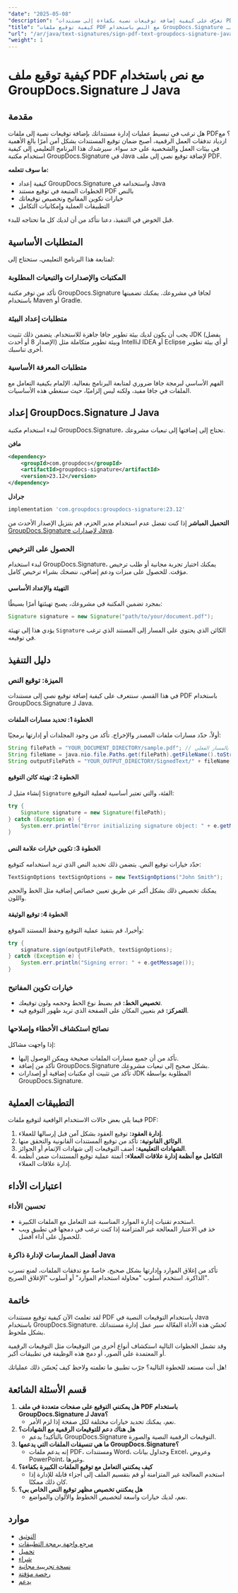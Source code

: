```yaml
---
"date": "2025-05-08"
"description": "تعرّف على كيفية إضافة توقيعات نصية بكفاءة إلى مستندات PDF باستخدام GroupDocs.Signature لجافا. بسّط سير عمل المستندات بأمان وفعالية."
"title": "كيفية توقيع ملفات PDF مع النص باستخدام GroupDocs.Signature لـ Java - دليل شامل"
"url": "/ar/java/text-signatures/sign-pdf-text-groupdocs-signature-java/"
"weight": 1
---
```


# كيفية توقيع ملف PDF مع نص باستخدام GroupDocs.Signature لـ Java

## مقدمة

هل ترغب في تبسيط عمليات إدارة مستنداتك بإضافة توقيعات نصية إلى ملفات PDF؟ مع ازدياد تدفقات العمل الرقمية، أصبح ضمان توقيع المستندات بشكل آمن أمرًا بالغ الأهمية في بيئات العمل والشخصية على حد سواء. سيرشدك هذا البرنامج التعليمي إلى كيفية استخدام مكتبة GroupDocs.Signature في Java لإضافة توقيع نصي إلى ملف PDF.

**ما سوف تتعلمه:**
- كيفية إعداد GroupDocs.Signature واستخدامه في Java
- الخطوات المتبعة في توقيع مستند PDF بالنص
- خيارات تكوين المفاتيح وتخصيص توقيعاتك
- التطبيقات العملية وإمكانيات التكامل

قبل الخوض في التنفيذ، دعنا نتأكد من أن لديك كل ما تحتاجه للبدء.

## المتطلبات الأساسية

لمتابعة هذا البرنامج التعليمي، ستحتاج إلى:

### المكتبات والإصدارات والتبعيات المطلوبة
تأكد من توفر مكتبة GroupDocs.Signature لجافا في مشروعك. يمكنك تضمينها باستخدام Maven أو Gradle.

### متطلبات إعداد البيئة
يجب أن يكون لديك بيئة تطوير جافا جاهزة للاستخدام. يتضمن ذلك تثبيت JDK (يفضل الإصدار 8 أو أحدث) وبيئة تطوير متكاملة مثل IntelliJ IDEA أو Eclipse أو أي بيئة تطوير أخرى تناسبك.

### متطلبات المعرفة الأساسية
الفهم الأساسي لبرمجة جافا ضروري لمتابعة البرنامج بفعالية. الإلمام بكيفية التعامل مع الملفات في جافا مفيد، ولكنه ليس إلزاميًا، حيث سنغطي هذه الأساسيات.

## إعداد GroupDocs.Signature لـ Java
لبدء استخدام مكتبة GroupDocs.Signature، تحتاج إلى إضافتها إلى تبعيات مشروعك.

**مافن**
```xml
<dependency>
    <groupId>com.groupdocs</groupId>
    <artifactId>groupdocs-signature</artifactId>
    <version>23.12</version>
</dependency>
```

**جرادل**
```gradle
implementation 'com.groupdocs:groupdocs-signature:23.12'
```

**التحميل المباشر**
إذا كنت تفضل عدم استخدام مدير الحزم، قم بتنزيل الإصدار الأحدث من [GroupDocs.Signature لإصدارات Java](https://releases.groupdocs.com/signature/java/).

### الحصول على الترخيص
لبدء استخدام GroupDocs.Signature، يمكنك اختيار تجربة مجانية أو طلب ترخيص مؤقت. للحصول على ميزات ودعم إضافي، ننصحك بشراء ترخيص كامل.

#### التهيئة والإعداد الأساسي
بمجرد تضمين المكتبة في مشروعك، يصبح تهيئتها أمرًا بسيطًا:

```java
Signature signature = new Signature("path/to/your/document.pdf");
```

يؤدي هذا إلى تهيئة `Signature` الكائن الذي يحتوي على المسار إلى المستند الذي ترغب في توقيعه.

## دليل التنفيذ
### الميزة: توقيع النص
في هذا القسم، سنتعرف على كيفية إضافة توقيع نصي إلى مستندات PDF باستخدام GroupDocs.Signature لـ Java.

#### الخطوة 1: تحديد مسارات الملفات
أولاً، حدّد مسارات ملفات المصدر والإخراج. تأكد من وجود المجلدات أو إدارتها برمجيًا:

```java
String filePath = "YOUR_DOCUMENT_DIRECTORY/sample.pdf"; // استبدال بالمسار الفعلي
String fileName = java.nio.file.Paths.get(filePath).getFileName().toString();
String outputFilePath = "YOUR_OUTPUT_DIRECTORY/SignedText/" + fileName;
```

#### الخطوة 2: تهيئة كائن التوقيع
إنشاء مثيل لـ `Signature` الفئة، والتي تعتبر أساسية لعملية التوقيع:

```java
try {
    Signature signature = new Signature(filePath);
} catch (Exception e) {
    System.err.println("Error initializing signature object: " + e.getMessage());
}
```

#### الخطوة 3: تكوين خيارات علامة النص
حدّد خيارات توقيع النص. يتضمن ذلك تحديد النص الذي تريد استخدامه كتوقيع:

```java
TextSignOptions textSignOptions = new TextSignOptions("John Smith");
```

يمكنك تخصيص ذلك بشكل أكبر عن طريق تعيين خصائص إضافية مثل الخط والحجم واللون.

#### الخطوة 4: توقيع الوثيقة
وأخيرا، قم بتنفيذ عملية التوقيع وحفظ المستند الموقع:

```java
try {
    signature.sign(outputFilePath, textSignOptions);
} catch (Exception e) {
    System.err.println("Signing error: " + e.getMessage());
}
```

### خيارات تكوين المفاتيح
- **تخصيص الخط:** قم بضبط نوع الخط وحجمه ولون توقيعك.
- **التمركز:** قم بتعيين المكان على الصفحة الذي تريد ظهور التوقيع فيه.

### نصائح استكشاف الأخطاء وإصلاحها
إذا واجهت مشاكل:
- تأكد من أن جميع مسارات الملفات صحيحة ويمكن الوصول إليها.
- تأكد من إضافة GroupDocs.Signature بشكل صحيح إلى تبعيات مشروعك.
- تأكد من تثبيت أي مكتبات إضافية أو إصدارات JDK المطلوبة بواسطة GroupDocs.Signature.

## التطبيقات العملية
فيما يلي بعض حالات الاستخدام الواقعية لتوقيع ملفات PDF:
1. **إدارة العقود:** توقيع العقود بشكل آمن قبل إرسالها للعملاء.
2. **الوثائق القانونية:** تأكد من توقيع المستندات القانونية والتحقق منها.
3. **الشهادات التعليمية:** أضف التوقيعات إلى شهادات الإتمام أو الجوائز.
4. **التكامل مع أنظمة إدارة علاقات العملاء:** أتمتة عملية توقيع المستندات ضمن أنظمة إدارة علاقات العملاء.

## اعتبارات الأداء
### تحسين الأداء
- استخدم تقنيات إدارة الموارد المناسبة عند التعامل مع الملفات الكبيرة.
- خذ في الاعتبار المعالجة غير المتزامنة إذا كنت ترغب في دمجها في تطبيق ويب للحصول على أداء أفضل.

### أفضل الممارسات لإدارة ذاكرة Java
تأكد من إغلاق الموارد وإدارتها بشكل صحيح، خاصةً مع تدفقات الملفات، لمنع تسرب الذاكرة. استخدم أسلوب "محاولة استخدام الموارد" أو أسلوب "الإغلاق الصريح".

## خاتمة
لقد تعلمتَ الآن كيفية توقيع مستندات PDF باستخدام التوقيعات النصية في Java باستخدام GroupDocs.Signature. تُحسّن هذه الأداة الفعّالة سير عمل إدارة مستنداتك بشكل ملحوظ.

وقد تشمل الخطوات التالية استكشاف أنواع أخرى من التوقيعات مثل التوقيعات الرقمية أو المعتمدة على الصور، أو دمج هذه الوظيفة في تطبيقات أكبر.

هل أنت مستعد للخطوة التالية؟ جرّب تطبيق ما تعلمته ولاحظ كيف يُحسّن ذلك عملياتك!

## قسم الأسئلة الشائعة
1. **هل يمكنني التوقيع على صفحات متعددة في ملف PDF باستخدام GroupDocs.Signature لـ Java؟**
   - نعم، يمكنك تحديد خيارات مختلفة لكل صفحة إذا لزم الأمر.
2. **هل هناك دعم للتوقيعات الرقمية مع الشهادات؟**
   - بالتأكيد! يدعم GroupDocs.Signature التوقيعات الرقمية النصية والصورة.
3. **ما هي تنسيقات الملفات التي يدعمها GroupDocs.Signature؟**
   - إنه يدعم ملفات PDF، ومستندات Word، وجداول بيانات Excel، وعروض PowerPoint، وغيرها.
4. **كيف يمكنني التعامل مع توقيع الملفات الكبيرة بكفاءة؟**
   - استخدم المعالجة غير المتزامنة أو قم بتقسيم الملف إلى أجزاء قابلة للإدارة إذا كان ذلك ممكنًا.
5. **هل يمكنني تخصيص مظهر توقيع النص الخاص بي؟**
   - نعم، لديك خيارات واسعة لتخصيص الخطوط والألوان والمواضع.

## موارد
- [التوثيق](https://docs.groupdocs.com/signature/java/)
- [مرجع واجهة برمجة التطبيقات](https://reference.groupdocs.com/signature/java/)
- [تحميل](https://releases.groupdocs.com/signature/java/)
- [شراء](https://purchase.groupdocs.com/buy)
- [نسخة تجريبية مجانية](https://releases.groupdocs.com/signature/java/)
- [رخصة مؤقتة](https://purchase.groupdocs.com/temporary-license/)
- [يدعم](https://forum.groupdocs.com/c/signature/)